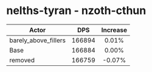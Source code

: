 # nelths-tyran - nzoth-cthun
| Actor | DPS | Increase |
|---|:---:|:---:|
|barely_above_fillers|166894|0.01%|
|Base|166884|0.00%|
|removed|166759|-0.07%|
